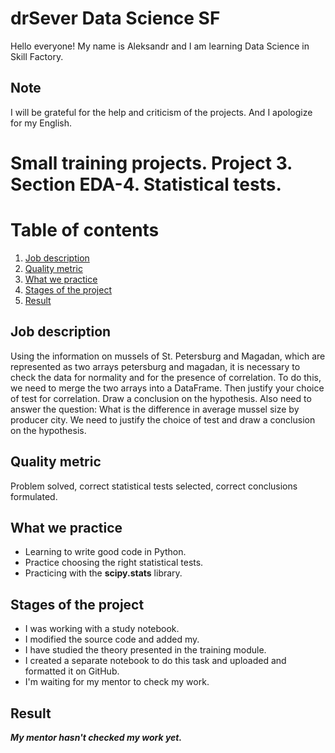 # drSever Data Science SF
Hello everyone! My name is Aleksandr and I am learning Data Science in Skill Factory.
## Note
I will be grateful for the help and criticism of the projects. And I apologize for my English.

# Small training projects. Project 3. Section EDA-4. Statistical tests.
# Table of contents
1. [Job description](https://github.com/drSever/drSever_data_science/blob/main/Small_training_projects/project_3#Job-description)
2. [Quality metric](https://github.com/drSever/drSever_data_science/blob/main/Small_training_projects/project_3#Quality-metric)
3. [What we practice](https://github.com/drSever/drSever_data_science/blob/main/Small_training_projects/project_3#What-we-practice)
4. [Stages of the project](https://github.com/drSever/drSever_data_science/blob/main/Small_training_projects/project_3#Stages-of-the-project)
5. [Result](https://github.com/drSever/drSever_data_science/blob/main/Small_training_projects/project_3#Result)

## Job description

Using the information on mussels of St. Petersburg and Magadan, which are represented as two arrays petersburg and magadan, it is necessary to check the data for normality and for the presence of correlation. To do this, we need to merge the two arrays into a DataFrame. Then justify your choice of test for correlation. Draw a conclusion on the hypothesis.
Also need to answer the question: What is the difference in average mussel size by producer city. We need to justify the choice of test and draw a conclusion on the hypothesis.

## Quality metric

Problem solved, correct statistical tests selected, correct conclusions formulated.

## What we practice

- Learning to write good code in Python.
- Practice choosing the right statistical tests.
- Practicing with the **scipy.stats** library.

## Stages of the project

- I was working with a study notebook.
- I modified the source code and added my.
- I have studied the theory presented in the training module.
- I created a separate notebook to do this task and uploaded and formatted it on GitHub.
- I'm waiting for my mentor to check my work.

## Result

***My mentor hasn't checked my work yet.***

